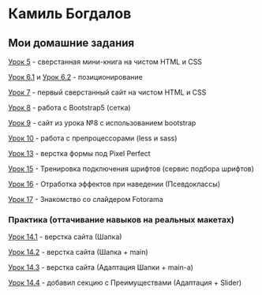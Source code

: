 

# Камиль Богдалов
## Мои домашние задания

[Урок 5](https://kamiligo.github.io/lesson_5/ "Мини-книга") - сверстанная мини-книга на чистом HTML и CSS

[Урок 6.1](https://kamiligo.github.io/lesson_6-1/ "Шапка сайта") и [Урок 6.2](kamiligo.github.io/lesson_6-2/ "Центрированный квадрат") - позиционирование

[Урок 7](https://kamiligo.github.io/lesson_7/ "Первый чистый сайт") - первый сверстанный сайт на чистом HTML и CSS

[Урок 8](https://kamiligo.github.io/lesson_8/ "Bootstrap") - работа с Bootstrap5 (сетка)

[Урок 9](https://kamiligo.github.io/lesson_9/ "Сайт с bootstrap") - сайт из урока №8 с использованием bootstrap

[Урок 10](https://kamiligo.github.io/lesson_10/ "less") - работа с препроцессорами (less и sass)

[Урок 13](https://kamiligo.github.io/lesson_13/ "Pixel Perfect") - верстка формы под Pixel Perfect

[Урок 15](https://kamiligo.github.io/lesson_15/ "Сервис по подбору шрифта") - Тренировка подключения шрифтов (сервис подбора шрифтов)

[Урок 16](https://kamiligo.github.io/lesson_16/ "Эффекты при наведении") - Отработка эффектов при наведении (Псевдоклассы)

[Урок 17](https://kamiligo.github.io/lesson_17/ "Слайдер для фотографий") - Знакомство со слайдером Fotorama

### Практика (оттачивание навыков на реальных макетах)

[Урок 14.1](https://kamiligo.github.io/lesson_14/ "Шапка будущего сайта") - верстка сайта (Шапка)

[Урок 14.2](https://kamiligo.github.io/lesson_14_p2/ "Главное содержимое будущего сайта") - верстка сайта (Шапка + main)

[Урок 14.3](https://kamiligo.github.io/lesson_14_p3/ "Адаптация главного содержания") - верстка сайта (Адаптация Шапки + main-a)

[Урок 14.4](https://kamiligo.github.io/lesson_14_p4/ "Блок с преимуществами") - добавил секцию с Преимуществами (Адаптация + Slider)
